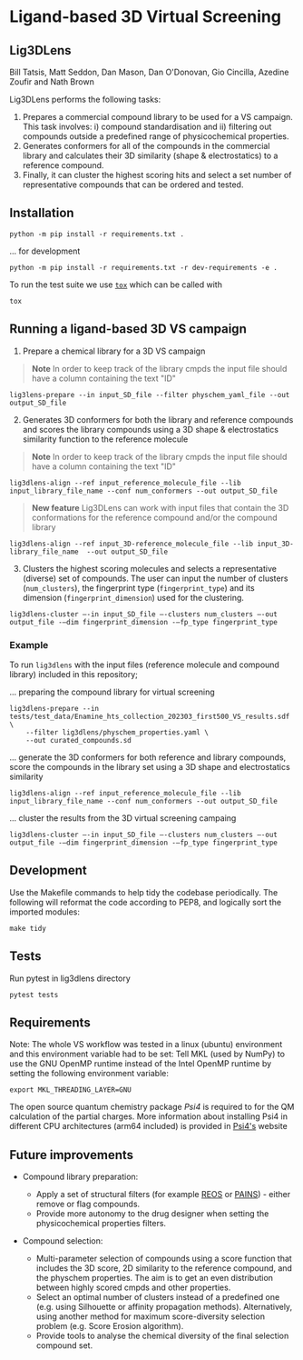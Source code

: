 # Ligand-based 3D Virtual Screening
## Lig3DLens
Bill Tatsis, Matt Seddon, Dan Mason, Dan O'Donovan, Gio Cincilla, Azedine Zoufir and Nath Brown

Lig3DLens performs the following tasks:
1. Prepares a commercial compound library to be used for a VS campaign. This task
involves: i) compound standardisation and ii) filtering out compounds outside a predefined range of physicochemical properties.
2. Generates conformers for all of the compounds in the commercial library and calculates their 3D similarity (shape & electrostatics) to a reference compound.
3. Finally, it can cluster the highest scoring hits and select a set number of representative compounds that can be ordered and tested.


## Installation

```
python -m pip install -r requirements.txt .
```
... for development
```
python -m pip install -r requirements.txt -r dev-requirements -e .
```

To run the test suite we use [`tox`](https://tox.wiki/en/4.24.1/) which can be
called with
```
tox
```

## Running a ligand-based 3D VS campaign

1. Prepare a chemical library for a 3D VS campaign
> **Note**
> In order to keep track of the library cmpds the input file should have a column containing the text "ID"

```
lig3lens-prepare --in input_SD_file --filter physchem_yaml_file --out output_SD_file
```

2. Generates 3D conformers for both the library and reference compounds and scores the library compounds using a 3D shape & electrostatics similarity function to the reference molecule
> **Note**
> In order to keep track of the library cmpds the input file should have a column containing the text "ID"

```
lig3dlens-align --ref input_reference_molecule_file --lib input_library_file_name --conf num_conformers --out output_SD_file
```

> **New feature**
> Lig3DLens can work with input files that contain the 3D conformations for the reference compound and/or the compound library

```
lig3dlens-align --ref input_3D-reference_molecule_file --lib input_3D-library_file_name  --out output_SD_file
```

3. Clusters the highest scoring molecules and selects a representative (diverse) set of compounds. The user can input the number of clusters (`num_clusters`), the fingerprint type (`fingerprint_type`) and its dimension (`fingerprint_dimension`) used for the clustering.
```
lig3dlens-cluster –-in input_SD_file –-clusters num_clusters –-out output_file -–dim fingerprint_dimension -–fp_type fingerprint_type
```

### Example
To run `lig3dlens` with the input files (reference molecule and compound library) included in this repository;

... preparing the compound library for virtual screening
```shell
lig3dlens-prepare --in tests/test_data/Enamine_hts_collection_202303_first500_VS_results.sdf \
    --filter lig3dlens/physchem_properties.yaml \
    --out curated_compounds.sd
```

... generate the 3D conformers for both reference and library compounds, score the compounds in the library set using a 3D shape and electrostatics similarity
```shell
lig3dlens-align --ref input_reference_molecule_file --lib input_library_file_name --conf num_conformers --out output_SD_file
```

... cluster the results from the 3D virtual screening campaing
```shell
lig3dlens-cluster –-in input_SD_file –-clusters num_clusters –-out output_file -–dim fingerprint_dimension -–fp_type fingerprint_type
```


## Development

Use the Makefile commands to help tidy the codebase periodically. The following will reformat the code according to PEP8, and logically sort the imported modules:
```
make tidy
```

## Tests
Run pytest in lig3dlens directory
```
pytest tests
```

## Requirements

Note: The whole VS workflow was tested in a linux (ubuntu) environment and this environment variable had to be set:
Tell MKL (used by NumPy) to use the GNU OpenMP runtime instead of the Intel OpenMP runtime by setting the following environment variable:
```
export MKL_THREADING_LAYER=GNU
```
The open source quantum chemistry package *Psi4* is required to for the QM calculation of the partial charges.
More information about installing Psi4 in different CPU architectures (arm64 included) is provided in  [Psi4's](https://psicode.org/installs/v182/) website

## Future improvements
- Compound library preparation:
    * Apply a set of structural filters (for example [REOS](https://www.nature.com/articles/nrd1063) or [PAINS](https://pubs.acs.org/doi/10.1021/jm901137j)) - either remove or flag compounds.
    * Provide more autonomy to the drug designer when setting the physicochemical properties filters.

- Compound selection:
    * Multi-parameter selection of compounds using a score function that includes the 3D score, 2D similarity to the reference compound, and the physchem properties. The aim is to get an even distribution between highly scored cmpds and other properties.
    * Select an optimal number of clusters instead of a predefined one (e.g. using Silhouette or affinity propagation methods). Alternatively, using another method for maximum score-diversity selection problem (e.g. Score Erosion algorithm).
    * Provide tools to analyse the chemical diversity of the final selection compound set.
